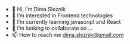 - 👋 Hi, I’m Dima Sleznik
- 👀 I’m interested in Frontend technologies
- 🌱 I’m currently learning javascript and React 
- 💞️ I’m looking to collaborate on ...
- 📫 How to reach me dima.sleznik@gmail.com

<!---
DimaSleznik/DimaSleznik is a ✨ special ✨ repository because its `README.md` (this file) appears on your GitHub profile.
You can click the Preview link to take a look at your changes.
--->

